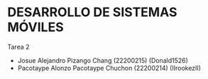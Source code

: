 # DESARROLLO DE SISTEMAS MÓVILES
Tarea 2 
- Josue Alejandro Pizango Chang (22200215) (Donald1526)
- Pacotaype Alonzo Pacotaype Chuchon (22200214) (IIrookezII)
